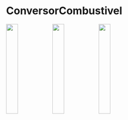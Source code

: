 # ConversorCombustivel

<img src="https://user-images.githubusercontent.com/72177982/120407743-2318d100-c324-11eb-99ec-ac46a0319fa6.jpg" width="25%"><img src="https://user-images.githubusercontent.com/72177982/120407742-22803a80-c324-11eb-9b38-6df509e63647.jpg" width="25%"><img src="https://user-images.githubusercontent.com/72177982/120407744-23b16780-c324-11eb-9de6-ef31ee865458.jpg" width="25%">
